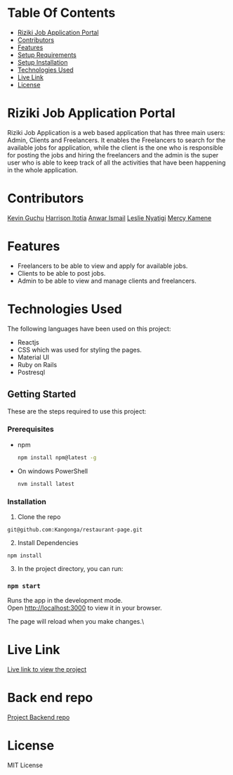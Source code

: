 # Table Of Contents
- [Riziki Job Application Portal](#riziki-job-application-portal)
- [Contributors](#contributors)
- [Features](#features)
- [Setup Requirements](#setup-requirements)
- [Setup Installation](#setup-installation)
- [Technologies Used](#technologies-used)
- [Live Link](#live-link)
- [License](#license)
# Riziki Job Application Portal
 Riziki Job Application is a web based application that has three main users: Admin, Clients and Freelancers. It enables the Freelancers to search for the available jobs for application, while the client is the one who is responsible for posting the jobs and hiring the freelancers and the admin is the super user who is able to keep track of all the activities that have been happening in the whole application.
 
# Contributors
  [Kevin Guchu](https://github.com/Kangonga)
  [Harrison Itotia](https://github.com/ItotiaHarrison)
  [Anwar Ismail](https://github.com/anwar730)
  [Leslie Nyatigi](https://github.com/LESLIE254)
  [Mercy Kamene](https://github.com/mercylynn)
 
 # Features
 - Freelancers to be able to view and apply for available jobs.
 - Clients to be able to post jobs.
 - Admin to be able to view and manage clients and freelancers.


# Technologies Used
The following languages have been used on this project:
- Reactjs
- CSS which was used for styling the pages.
- Material UI
- Ruby on Rails
- Postresql

<!-- GETTING STARTED -->
## Getting Started

These are the steps required to use this project:

### Prerequisites


* npm
  ```sh
  npm install npm@latest -g
  ```
* On windows PowerShell
  ```
  nvm install latest
  ```

### Installation

1. Clone the repo

  ```
  git@github.com:Kangonga/restaurant-page.git
  ```

2. Install Dependencies
  ```
  npm install
  ```
3. In the project directory, you can run:

### `npm start`

Runs the app in the development mode.\
Open [http://localhost:3000](http://localhost:3000) to view it in your browser.

The page will reload when you make changes.\

# Live Link
  [Live link to view the project](https://imaginative-beignet-60f579.netlify.app/)

# Back end repo 

[Project Backend repo](https://github.com/anwar730/rz-backend)

# License
MIT License
